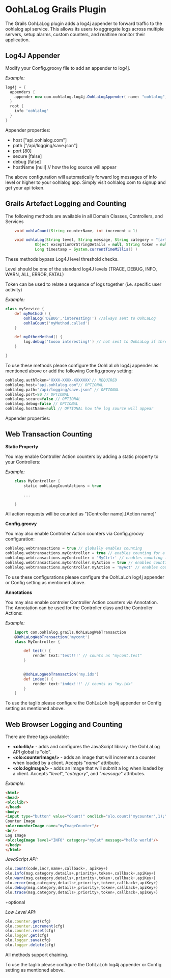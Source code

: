 OohLaLog Grails Plugin
=====================
The Grails OohLaLog plugin adds a log4j appender to forward traffic to the oohlalog api service. This allows its users to aggregate logs across multiple servers, setup alarms, custom counters, and realtime monitor their application.


Log4J Appender
--------------
Modify your Config.groovy file to add an appender to log4j.

*Example:*
```groovy
log4j = {
  appenders {
    appender new com.oohlalog.log4j.OohLaLogAppender( name: "oohlalog", authToken: "my-api-token", host: "api.oohlalog.com")
  }
  root {
  	info 'oohlalog'
  }
}
```
Appender properties:

- host ["api.oohlalog.com"]
- path ["/api/logging/save.json"]
- port [80]
- secure [false]
- debug [false]
- hostName [null] // how the log source will appear


The above configuration will automatically forward log messages of info level or higher to your oohlalog app. Simply visit oohlalog.com to signup and get your api token.

Grails Artefact Logging and Counting
------------------------------------

The following methods are available in all Domain Classes, Controllers, and Services

```groovy
	void oohlaCount(String counterName, int increment = 1)

	void oohlaLog(String level, String message, String category = "[artifact name]", 
	         Object exceptionOrStringDetails = null, String token = null, 
	         Long timestamp = System.currentTimeMillis() )
```
These methods bypass Log4J level threshold checks.

Level should be one of the standard log4J levels (TRACE, DEBUG, INFO, WARN, ALL, ERROR, FATAL)

Token can be used to relate a sequence of logs together (i.e. specific user activity)

*Example:*
```groovy
class myService {
	def myMethod() {
        oohlaLog('DEBUG','interesting!') //always sent to OohLaLog
        oohlaCount('myMethod.called')
	}

	def myOtherMethod() {
        log.debug('toooo interesting!') // not sent to OohLaLog if threshold is INFO (as above)
	}

}
```

To use these methods please configure the OohLaLoh log4j appender as mentioned above or add the following Config.groovy setting:

```groovy
oohlalog.authToken='XXXX-XXXX-XXXXXXX'// REQUIRED 
oohlalog.host="api.oohlalog.com"// OPTIONAL 
oohlalog.path="/api/logging/save.json" // OPTIONAL 
oohlalog.port=80 // OPTIONAL 
oohlalog.secure=false // OPTIONAL 
oohlalog.debug=false // OPTIONAL 
oohlalog.hostName=null // OPTIONAL how the log source will appear
```

Appender properties:



Web Transaction Counting
------------------------

**Static Property**

You may enable Controller Action counters by adding a static property to your Controllers:

*Example:*
```groovy
	class MyController {
		static oohLaLogCountActions = true

		...

	}
```

All action requests will be counted as "[Controller name].[Action name]"

**Config.groovy**

You may also enable Controller Action counters via Config.groovy configuration:

```groovy
oohlalog.webtransactions = true // globally enables counting 
oohlalog.webtransactions.myController = true // enables counting for a specific controller
oohlalog.webtransactions.myController = 'MyCtrlr' // enables counting for a specific controller with a custom counter namespace
oohlalog.webtransactions.myController.myAction = true // enables counting for a specific controller action the default counter name
oohlalog.webtransactions.myController.myAction = 'myAct' // enables counting for a specific controller action with a custom counter namespace
```

To use these configurations please configure the OohLaLoh log4j appender or Config setting as mentioned above.

**Annotations**

You may also enable controler Controller Action counters via Annotation. The Annotation can be used for the Controller class and the Controller Actions:

*Example:*
```groovy
	import com.oohlalog.grails.OohLaLogWebTransaction
	@OohLaLogWebTransaction('mycont')
	class MyController {

	    def test() { 
	    	render text:'test!!!' // counts as "mycont.test"
	    }

		
		@OohLaLogWebTransaction('my.idx')
	    def index() { 
	    	render text:'index!!!' // counts as "my.idx"
	    }
	}
```

To use the taglib please configure the OohLaLoh log4j appender or Config setting as mentioned above.


Web Browser Logging and Counting
--------------------------------

There are three tags available:

- **&lt;olo:lib/&gt;** - adds and configures the JavaScript library. the OohLaLog API global is "olo".
- **&lt;olo:counterImage/&gt;** - adds an image that will increment a counter when loaded by a client. Accepts "*name*" attribute.
- **&lt;olo:logImage/&gt;** - adds an image that will submit a log when loaded by a client. Accepts "*level*", "*category*", and "*message*" attributes.

*Example:*
```html
<html>
<head>
<olo:lib/>
</head>
<body>
<input type="button" value="Count!" onclick="olo.count('mycounter',1);"/>
Counter Image
<olo:counterImage name="myImageCounter"/>
<br/>
Log Image
<olo:logImage level="INFO" category="myCat" message="hello world"/>
</body>
</html>
```

*JavaScript API:*

```javascript
olo.count(code,incr,name+,callback+, apiKey+)
olo.info(msg,category,details+,priority+,token+,callback+,apiKey+)
olo.warn(msg,category,details+,priority+,token+,callback+,apiKey+)
olo.error(msg,category,details+,priority+,token+,callback+,apiKey+)
olo.debug(msg,category,details+,priority+,token+,callback+,apiKey+)
olo.trace(msg,category,details+,priority+,token+,callback+,apiKey+)
```

+optional

*Low Level API:*

```javascript
olo.counter.get(cfg)
olo.counter.increment(cfg)
olo.counter.reset(cfg)
olo.logger.get(cfg)
olo.logger.save(cfg)
olo.logger.delete(cfg)
```

All methods support chaining.

To use the taglib please configure the OohLaLoh log4j appender or Config setting as mentioned above.





